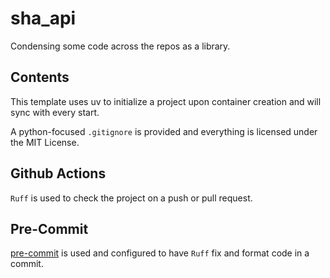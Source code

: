 # sha_api

Condensing some code across the repos as a library.

## Contents

This template uses uv to initialize a project upon container 
creation and will sync with every start.

A python-focused `.gitignore` is provided and everything is licensed 
under the MIT License.

## Github Actions

`Ruff` is used to check the project on a push or pull request.


## Pre-Commit

[pre-commit](https://pre-commit.com/) is used and configured to have `Ruff`
fix and format code in a commit.
